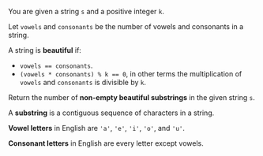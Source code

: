 You are given a string `s` and a positive integer `k`.

Let `vowels` and `consonants` be the number of vowels and consonants in a string.

A string is **beautiful** if:

- `vowels == consonants`.
- `(vowels * consonants) % k == 0`, in other terms the multiplication of `vowels` and `consonants` is divisible by `k`.

Return the number of **non-empty beautiful substrings** in the given string `s`.

A **substring** is a contiguous sequence of characters in a string.

**Vowel letters** in English are `'a'`, `'e'`, `'i'`, `'o'`, and `'u'`.

**Consonant letters** in English are every letter except vowels.
